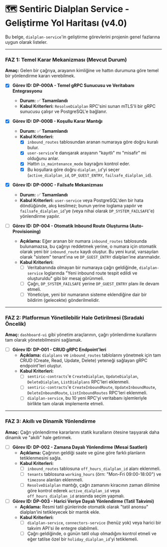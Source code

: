 # 🗺️ Sentiric Dialplan Service - Geliştirme Yol Haritası (v4.0)

Bu belge, `dialplan-service`'in geliştirme görevlerini projenin genel fazlarına uygun olarak listeler.

---

### **FAZ 1: Temel Karar Mekanizması (Mevcut Durum)**

**Amaç:** Gelen bir çağrıya, arayanın kimliğine ve hattın durumuna göre temel bir yönlendirme kararı verebilmek.

-   [x] **Görev ID: DP-000A - Temel gRPC Sunucusu ve Veritabanı Entegrasyonu**
    -   **Durum:** ✅ **Tamamlandı**
    -   **Kabul Kriterleri:** `ResolveDialplan` RPC'sini sunan mTLS'li bir gRPC sunucusu çalışır ve PostgreSQL'e bağlanır.

-   [x] **Görev ID: DP-000B - Koşullu Karar Mantığı**
    -   **Durum:** ✅ **Tamamlandı**
    -   **Kabul Kriterleri:**
        -   [x] `inbound_routes` tablosundan aranan numaraya göre doğru kuralı bulur.
        -   [x] `user-service`'e danışarak arayanın "kayıtlı" mı "misafir" mi olduğunu anlar.
        -   [x] Hattın `is_maintenance_mode` bayrağını kontrol eder.
        -   [x] Bu koşullara göre doğru `dialplan_id`'yi seçer (`active_dialplan_id`, `DP_GUEST_ENTRY`, `failsafe_dialplan_id`).

-   [x] **Görev ID: DP-000C - Failsafe Mekanizması**
    -   **Durum:** ✅ **Tamamlandı**
    -   **Kabul Kriterleri:** `user-service` veya PostgreSQL'den bir hata döndüğünde, akış kesilmez; bunun yerine loglama yapılır ve `failsafe_dialplan_id`'ye (veya nihai olarak `DP_SYSTEM_FAILSAFE`'e) yönlendirme yapılır.

- [ ] **Görev ID: DP-004 - Otomatik Inbound Route Oluşturma (Auto-Provisioning)**
    -   **Açıklama:** Eğer aranan bir numara `inbound_routes` tablosunda bulunamazsa, bu çağrıyı reddetmek yerine, o numara için otomatik olarak yeni bir `inbound_route` kaydı oluştur. Bu yeni kural, varsayılan olarak "sistem" tenant'ına ve `DP_GUEST_ENTRY` dialplan'ine atanmalıdır.
    -   **Kabul Kriterleri:**
        -   [ ] Veritabanında olmayan bir numaraya çağrı geldiğinde, `dialplan-service` loglarında "Yeni inbound route tespit edildi ve oluşturuldu" gibi bir mesaj görünmeli.
        -   [ ] Çağrı, `DP_SYSTEM_FAILSAFE` yerine `DP_GUEST_ENTRY` planı ile devam etmeli.
        -   [ ] Yöneticiye, yeni bir numaranın sisteme eklendiğine dair bir bildirim (gelecekte) gönderilmelidir.
        
---

### **FAZ 2: Platformun Yönetilebilir Hale Getirilmesi (Sıradaki Öncelik)**

**Amaç:** `dashboard-ui` gibi yönetim araçlarının, çağrı yönlendirme kurallarını tam olarak yönetebilmesini sağlamak.

-   [ ] **Görev ID: DP-001 - CRUD gRPC Endpoint'leri**
    -   **Açıklama:** `dialplans` ve `inbound_routes` tablolarını yönetmek için tam CRUD (Create, Read, Update, Delete) yeteneği sağlayan gRPC endpoint'leri oluştur.
    -   **Kabul Kriterleri:**
        -   [ ] `sentiric-contracts`'e `CreateDialplan`, `UpdateDialplan`, `DeleteDialplan`, `ListDialplans` RPC'leri eklenmeli.
        -   [ ] `sentiric-contracts`'e `CreateInboundRoute`, `UpdateInboundRoute`, `DeleteInboundRoute`, `ListInboundRoutes` RPC'leri eklenmeli.
        -   [ ] `dialplan-service`, bu 10 yeni RPC'yi veritabanı işlemleriyle birlikte tam olarak implemente etmeli.

---

### **FAZ 3: Akıllı ve Dinamik Yönlendirme**

**Amaç:** Çağrı yönlendirme kararlarını statik kuralların ötesine taşıyarak daha dinamik ve "akıllı" hale getirmek.

-   [ ] **Görev ID: DP-002 - Zamana Dayalı Yönlendirme (Mesai Saatleri)**
    -   **Açıklama:** Çağrının geldiği saate ve güne göre farklı planların tetiklenmesini sağla.
    -   **Kabul Kriterleri:**
        -   [ ] `inbound_routes` tablosuna `off_hours_dialplan_id` alanı eklenmeli.
        -   [ ] `tenants` tablosuna `working_hours` (örn: "Mon-Fri 09:00-18:00") ve `timezone` alanları eklenmeli.
        -   [ ] `ResolveDialplan` mantığı, çağrı zamanını kiracının zaman dilimine göre kontrol ederek `active_dialplan_id` veya `off_hours_dialplan_id` arasında seçim yapmalı.

-   [ ] **Görev ID: DP-003 - Harici Veriye Dayalı Yönlendirme (Tatil Takvimi)**
    -   **Açıklama:** Resmi tatil günlerinde otomatik olarak "tatil anonsu" dialplan'ini tetikleyecek bir mantık ekle.
    -   **Kabul Kriterleri:**
        -   [ ] `dialplan-service`, `connectors-service` (henüz yok) veya harici bir takvim API'si ile entegre olabilmeli.
        -   [ ] Çağrı geldiğinde, o günün tatil olup olmadığını kontrol etmeli ve eğer tatilse özel bir `holiday_dialplan_id`'yi tetiklemeli.